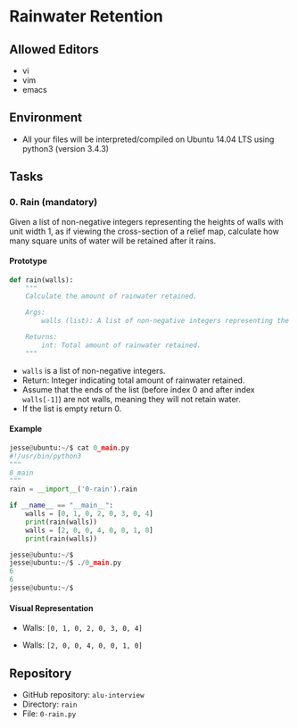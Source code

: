 # Rainwater Retention

## Allowed Editors
- vi
- vim
- emacs

## Environment
- All your files will be interpreted/compiled on Ubuntu 14.04 LTS using python3 (version 3.4.3)
## Tasks

### 0. Rain (mandatory)
Given a list of non-negative integers representing the heights of walls with unit width 1, as if viewing the cross-section of a relief map, calculate how many square units of water will be retained after it rains.

#### Prototype
```python
def rain(walls):
    """
    Calculate the amount of rainwater retained.

    Args:
        walls (list): A list of non-negative integers representing the heights of walls.

    Returns:
        int: Total amount of rainwater retained.
    """
```

- `walls` is a list of non-negative integers.
- Return: Integer indicating total amount of rainwater retained.
- Assume that the ends of the list (before index 0 and after index `walls[-1]`) are not walls, meaning they will not retain water.
- If the list is empty return 0.

#### Example
```python
jesse@ubuntu:~/$ cat 0_main.py
#!/usr/bin/python3
"""
0_main
"""
rain = __import__('0-rain').rain

if __name__ == "__main__":
    walls = [0, 1, 0, 2, 0, 3, 0, 4]
    print(rain(walls))
    walls = [2, 0, 0, 4, 0, 0, 1, 0]
    print(rain(walls))

jesse@ubuntu:~/$ 
jesse@ubuntu:~/$ ./0_main.py
6
6
jesse@ubuntu:~/$ 
```

#### Visual Representation
- Walls: `[0, 1, 0, 2, 0, 3, 0, 4]`

- Walls: `[2, 0, 0, 4, 0, 0, 1, 0]`

## Repository
- GitHub repository: `alu-interview`
- Directory: `rain`
- File: `0-rain.py`